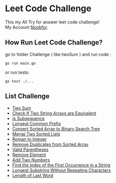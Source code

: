 # Leet Code Challenge

This my All Try for answer leet code challenge!  
My Account [Noobfor](https://leetcode.com/Noobfor/).  

## How Run Leet Code Challenge?

go to folder Challenge ( like twoSum ) and run code :

```golang
go run main.go
```

or run tests:

```golang
go test ./...
```

## List Challenge

- [Two Sum](./twoSum/README.md)
- [Check If Two String Arrays are Equivalent](./Check_If_Two_String_Arrays_are_Equivalent/README.md)
- [Is Subsequence](./Is_Subsequence/README.md)
- [Longest Common Prefix](./LongestCommonPrefix/README.md)
- [Convert Sorted Array to Binary Search Tree](./Convert_Sorted_Array_to_Binary_Search_Tree/README.md)
- [Merge Two Sorted Lists](./Merge_Two_Sorted_Lists/README.md)
- [Roman to Integer](./Roman_to_Integer/README.md)
- [Remove Duplicates from Sorted Array](./Remove_Duplicates_from_Sorted_Array/README.md)
- [Valid Parentheses](./Valid_Parentheses/README.md)
- [Remove Element](./Remove_Element/README.md)
- [Add Two Numbers](./Add_Two_Numbers/README.md)
- [Find the Index of the First Occurrence in a String](./Find_the_Index_of_the_First_Occurrence_in_a_String/README.md)
- [Longest Substring Without Repeating Characters](./Longest_Substring_Without_Repeating_Characters/README.md)
- [Length of Last Word](./Length_of_Last_Word/README.md)
